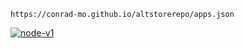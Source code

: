`https://conrad-mo.github.io/altstorerepo/apps.json`

[<img src='https://img.shields.io/badge/Add to AltStore-brightgreen.svg' alt='node-v1' />](altstore://source?URL=https://raw.githubusercontent.com/conrad-mo/altstorerepo/master/apps.json)
